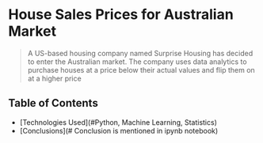 # House Sales Prices for Australian Market
> A US-based housing company named Surprise Housing has decided to enter the Australian market. The company uses data analytics to purchase houses at a price below their actual values and flip them on at a higher price


## Table of Contents
* [Technologies Used](#Python, Machine Learning, Statistics)
* [Conclusions](# Conclusion is mentioned in ipynb notebook)